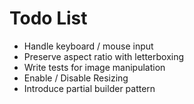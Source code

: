 # Todo List
* Handle keyboard / mouse input
* Preserve aspect ratio with letterboxing
* Write tests for image manipulation
* Enable / Disable Resizing
* Introduce partial builder pattern